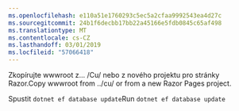 ```yaml
---
ms.openlocfilehash: e110a51e1760293c5ec5a2cfaa9992543ea4d27c
ms.sourcegitcommit: 24b1f6decbb17bb22a45166e5fdb0845c65af498
ms.translationtype: MT
ms.contentlocale: cs-CZ
ms.lasthandoff: 03/01/2019
ms.locfileid: "57066418"
---
```

<span data-ttu-id="0d5d0-101">Zkopírujte wwwroot z... /Cu/ nebo z nového projektu pro stránky Razor.</span><span class="sxs-lookup"><span data-stu-id="0d5d0-101">Copy wwwroot from ../cu/ or from a new Razor Pages project.</span></span>

<span data-ttu-id="0d5d0-102">Spustit `dotnet ef database update`</span><span class="sxs-lookup"><span data-stu-id="0d5d0-102">Run `dotnet ef database update`</span></span>
